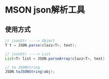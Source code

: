 # MSON json解析工具

## 使用方式

```java
// jsonStr ----> Object
T t = JSON.parse(clazz<T>, text);

// jsonStr ----> List
List<T> list = JSON.parseArray(clazz<T>, text)

// to JSONString
JSON.toJSONString(obj);
```